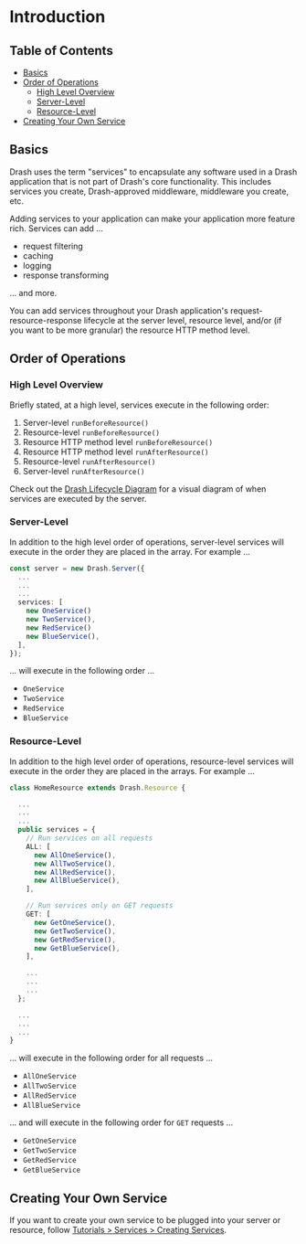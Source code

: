 # Introduction

## Table of Contents

* [Basics](#basics)
* [Order of Operations](#order-of-operations)
  * [High Level Overview](#high-level-overview)
  * [Server-Level](#server-level)
  * [Resource-Level](#resource-level)
* [Creating Your Own Service](#creating-your-own-service)

## Basics

Drash uses the term "services" to encapsulate any software used in a Drash application that is not part of Drash's core functionality. This includes services you create, Drash-approved middleware, middleware you create, etc.

Adding services to your application can make your application more feature rich. Services can add ...

* request filtering
* caching
* logging
* response transforming

... and more.

You can add services throughout your Drash application's request-resource-response lifecycle at the server level, resource level, and/or (if you want to be more granular) the resource HTTP method level.

## Order of Operations

### High Level Overview

Briefly stated, at a high level, services execute in the following order:

1. Server-level `runBeforeResource()`
2. Resource-level `runBeforeResource()`
3. Resource HTTP method level `runBeforeResource()`
4. Resource HTTP method level `runAfterResource()`
5. Resource-level `runAfterResource()`
6. Server-level `runAfterResource()`

Check out the [Drash Lifecycle Diagram](/drash/v2.x/getting-started/lifecycle-diagram) for a visual diagram of when services are executed by the server.

### Server-Level

In addition to the high level order of operations, server-level services will execute in the order they are placed in the array. For example ...

```typescript
const server = new Drash.Server({
  ...
  ...
  ...
  services: [
    new OneService()
    new TwoService(),
    new RedService()
    new BlueService(),
  ],
});
```

... will execute in the following order ...

* `OneService`
* `TwoService`
* `RedService`
* `BlueService`

### Resource-Level

In addition to the high level order of operations, resource-level services will execute in the order they are placed in the arrays. For example ...

```typescript
class HomeResource extends Drash.Resource {

  ...
  ...
  ...
  public services = {
    // Run services on all requests
    ALL: [
      new AllOneService(),
      new AllTwoService(),
      new AllRedService(),
      new AllBlueService(),
    ],

    // Run services only on GET requests
    GET: [
      new GetOneService(),
      new GetTwoService(),
      new GetRedService(),
      new GetBlueService(),
    ],

    ...
    ...
    ...
  };

  ...
  ...
  ...
}
```

... will execute in the following order for all requests ...

* `AllOneService`
* `AllTwoService`
* `AllRedService`
* `AllBlueService`

... and will execute in the following order for `GET` requests ...

* `GetOneService`
* `GetTwoService`
* `GetRedService`
* `GetBlueService`

## Creating Your Own Service

If you want to create your own service to be plugged into your server or resource, follow [Tutorials > Services > Creating Services](/drash/v2.x/tutorials/services/creating-services).